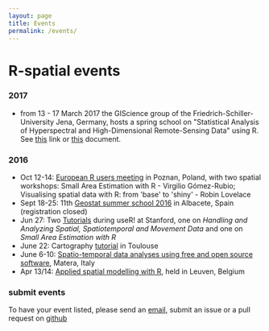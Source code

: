 ```yaml
---
layout: page
title: Events
permalink: /events/
---
```

 
# R-spatial events

### 2017

* from 13 - 17 March 2017 the GIScience group of the Friedrich-Schiller-University Jena, Germany, hosts a spring school on "Statistical Analysis of Hyperspectral and High-Dimensional Remote-Sensing Data" using R. See [this](http://tinyurl.com/MSCJLIFE) link or
[this](http://tinyurl.com/MSCJ-Flyer) document.

### 2016

* Oct 12-14: [European R users meeting](http://erum.ue.poznan.pl/) in Poznan, Poland, with two spatial workshops: Small Area Estimation with R - Virgilio Gómez-Rubio; Visualising spatial data with R: from 'base' to 'shiny' - Robin Lovelace
* Sept 18-25: 11th [Geostat summer school 2016](http://geostat-course.org/2016) in Albacete, Spain (registration closed)
* Jun 27: Two [Tutorials](http://user2016.org/#tutorials) during useR! at Stanford, one on *Handling and Analyzing Spatial, Spatiotemporal and Movement Data* and one on *Small Area Estimation with R*
* June 22: Cartography [tutorial](http://r2016-toulouse.sciencesconf.org/resource/page/id/9) in Toulouse
* June 6-10: [Spatio-temporal data analyses using free and open source software](http://www.spatial-ecology.net/upcoming-events), Matera, Italy
* Apr 13/14: [Applied spatial modelling with R](https://lstat.kuleuven.be/training/applied-spatial-modelling-with-r), held in Leuven, Belgium

### submit events

To have your event listed, please send an [email](mailto:edzer.pebesma@uni-muenster.de), submit an issue or a pull request on [github](https://github.com/edzer/r-spatial)
